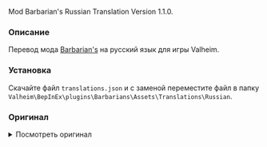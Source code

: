 Mod Barbarian's Russian Translation Version 1.1.0.

### Описание

Перевод мода [Barbarian's](https://www.nexusmods.com/valheim/mods/640) на русский язык для игры Valheim. 

### Установка

Скачайте файл `translations.json` и с заменой переместите файл в папку `Valheim\BepInEx\plugins\Barbarians\Assets\Translations\Russian`.

### Оригинал 

<details>
  <summary>Посмотреть оригинал</summary>
  
```
{
  "ArmorBarbarianBronzeHelmetJD": "Barbarian's bronze helmet",
  "ArmorBarbarianBronzeHelmetJD_desc": "A helmet made from a bronze alloy.",
  "ArmorBarbarianBronzeChestJD": "arbarian's bronze armor",
  "ArmorBarbarianBronzeChestJD_desc": "A simple piece of metal attached to leather straps, leaves some things to be desired.",
  "ArmorBarbarianBronzeLegsJD": "Barbarian's pants",
  "ArmorBarbarianBronzeLegsJD_desc": "Fabric pants and leather boots with a fashionable bronze belt.",
  "ArmorBarbarianCapeJD": "Barbarian's fur cloak",
  "ArmorBarbarianCapeJD_desc": "Thick but short cape made of fur. Covers your back when your drunk raidmates can't."
}
```
  
</details>
